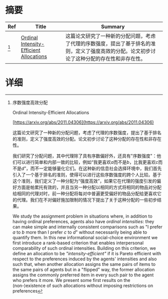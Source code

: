 # 摘要

| Ref | Title | Summary |
| --- | --- | --- |
| [^1] | [Ordinal Intensity-Efficient Allocations](https://arxiv.org/abs/2011.04306) | 这篇论文研究了一种新的分配问题，考虑了代理的序数强度，提出了基于排名的准则，定义了强度高效的分配。论文初步讨论了这种分配的存在性和非存在性。 |

# 详细

[^1]: 序数强度高效分配

    Ordinal Intensity-Efficient Allocations

    [https://arxiv.org/abs/2011.04306](https://arxiv.org/abs/2011.04306)

    这篇论文研究了一种新的分配问题，考虑了代理的序数强度，提出了基于排名的准则，定义了强度高效的分配。论文初步讨论了这种分配的存在性和非存在性。

    

    我们研究了分配问题，其中代理除了具有序数偏好外，还具有"序数强度"：他们可以进行简单和内部一致的比较，例如“我更喜欢$a$而不是$b$，比我更喜欢$c$而不是$d$”，而不一定能够量化它们。在这种新的信息社会选择环境中，我们首先引入了一个基于排名的准则，使得可以进行这些序数强度的跨个人比较。基于这个准则，我们定义了一种分配为“强度高效”，如果它在代理的强度引发的偏好方面是帕累托有效的，并且当另一种分配以相同的方式将相同的物品对分配给相同的代理对时，前一种分配将每对中普遍更受偏好的物品分配给更喜欢它的代理。我们在不对偏好施加限制的情况下提出了关于这种分配的一些初步结果。

    We study the assignment problem in situations where, in addition to having ordinal preferences, agents also have *ordinal intensities*: they can make simple and internally consistent comparisons such as "I prefer $a$ to $b$ more than I prefer $c$ to $d$" without necessarily being able to quantify them. In this new informational social-choice environment we first introduce a rank-based criterion that enables interpersonal comparability of such ordinal intensities. Building on this criterion, we define an allocation to be *"intensity-efficient"* if it is Pareto efficient with respect to the preferences induced by the agents' intensities and also such that, when another allocation assigns the same pairs of items to the same pairs of agents but in a "flipped" way, the former allocation assigns the commonly preferred item in every such pair to the agent who prefers it more. We present some first results on the (non-)existence of such allocations without imposing restrictions on preferences 
    

